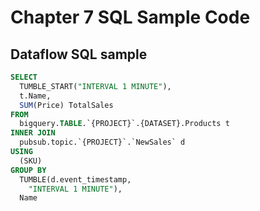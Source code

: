 # Chapter 7 SQL Sample Code
## Dataflow SQL sample

```sql
SELECT
  TUMBLE_START("INTERVAL 1 MINUTE"),
  t.Name,
  SUM(Price) TotalSales
FROM
  bigquery.TABLE.`{PROJECT}`.{DATASET}.Products t
INNER JOIN
  pubsub.topic.`{PROJECT}`.`NewSales` d
USING
  (SKU)
GROUP BY
  TUMBLE(d.event_timestamp,
    "INTERVAL 1 MINUTE"),
  Name
```
